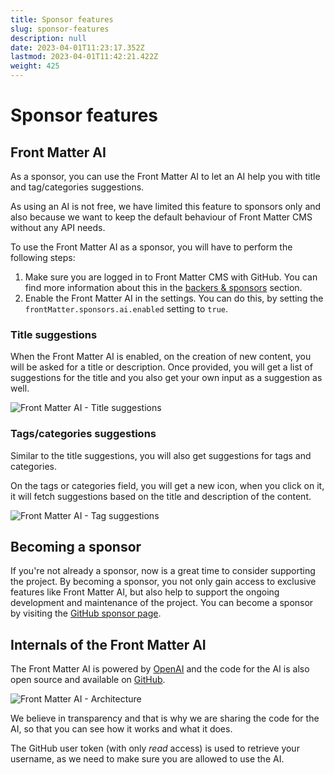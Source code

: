 ```yaml
---
title: Sponsor features
slug: sponsor-features
description: null
date: 2023-04-01T11:23:17.352Z
lastmod: 2023-04-01T11:42:21.422Z
weight: 425
---
```


# Sponsor features

## Front Matter AI

As a sponsor, you can use the Front Matter AI to let an AI help you with
title and tag/categories suggestions.

As using an AI is not free, we have limited this feature to sponsors only and
also because we want to keep the default behaviour of Front Matter CMS without
any API needs.

To use the Front Matter AI as a sponsor, you will have to perform the following
steps:

1. Make sure you are logged in to Front Matter CMS with GitHub. You can find more
information about this in the [backers & sponsors][01]
section.
2. Enable the Front Matter AI in the settings. You can do this, by setting
the `frontMatter.sponsors.ai.enabled` setting to `true`.

### Title suggestions

When the Front Matter AI is enabled, on the creation of new content, you will be asked for
a title or description. Once provided, you will get a list of suggestions for the title and
you also get your own input as a suggestion as well.

![Front Matter AI - Title suggestions](/releases/v8.4.0/front-matter-ai-suggestions.png)

### Tags/categories suggestions

Similar to the title suggestions, you will also get suggestions for tags and categories.

On the tags or categories field, you will get a new icon, when you click on it, it will fetch
suggestions based on the title and description of the content.

![Front Matter AI - Tag suggestions](/releases/v8.4.0/front-matter-ai-tags.png)

## Becoming a sponsor

If you're not already a sponsor, now is a great time to consider supporting the project.
By becoming a sponsor, you not only gain access to exclusive features like Front Matter AI,
but also help to support the ongoing development and maintenance of the project.
You can become a sponsor by visiting the
[GitHub sponsor page][02].

## Internals of the Front Matter AI

The Front Matter AI is powered by [OpenAI](https://openai.com/) and the code for the AI is also
open source and available on [GitHub][03].

![Front Matter AI - Architecture](/releases/v8.4.0/front-matter-ai-architecture.png)

We believe in transparency and that is why we are sharing the code for the AI, so that you can see
how it works and what it does.

The GitHub user token (with only _read_ access) is used to retrieve your username,
as we need to make sure you are allowed to use the AI.

[01]: /docs/getting-started#backers-&-sponsors
[02]: https://github.com/sponsors/estruyf
[03]: https://github.com/FrontMatter/web-documentation-nextjs/blob/main/pages/api/ai
